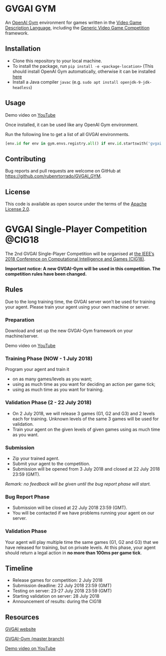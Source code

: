 # GVGAI GYM

An [OpenAI Gym](gym.openai.com) environment for games written in the [Video Game Description Language](http://www.gvgai.net/vgdl.php), including the [Generic Video Game Competition](http://www.gvgai.net/) framework.

## Installation

- Clone this repository to your local machine.
- To install the package, run `pip install -e <package-location>`
  (This should install OpenAI Gym automatically, otherwise it can be installed [here](https://github.com/openai/gym)
- Install a Java compiler `javac` (e.g. `sudo apt install openjdk-9-jdk-headless`)

## Usage

Demo video on [YouTube](https://youtu.be/O84KgRt6AJI)

Once installed, it can be used like any OpenAI Gym environment.

Run the following line to get a list of all GVGAI environments.
```Python
[env.id for env in gym.envs.registry.all() if env.id.startswith('gvgai')]
```

## Contributing

Bug reports and pull requests are welcome on GitHub at https://github.com/rubenrtorrado/GVGAI_GYM.

## License

This code is available as open source under the terms of the [Apache License 2.0](https://opensource.org/licenses/Apache-2.0).

# GVGAI Single-Player Competition @CIG18

The 2nd GVGAI Single-Player Competition will be organised at [the IEEE’s 2018 Conference on Computational Intelligence and Games (CIG18)](https://project.dke.maastrichtuniversity.nl/cig2018/?page_id=255).

**Important notice: A new GVGAI-Gym will be used in this competition. The competition rules have been changed.**

## Rules
Due to the long training time, the GVGAI server won’t be used for training your agent. Please train your agent using your own machine or server.

### Preparation

Download and set up the new GVGAI-Gym framework on your machine/server.

Demo video on [YouTube](https://youtu.be/O84KgRt6AJI)

### Training Phase (NOW - 1 July 2018)

Program your agent and train it 
- on as many games/levels as you want;
- using as much time as you want for deciding an action per game tick;
- using as much time as you want for training.

### Validation Phase (2 - 22 July 2018)

- On 2 July 2018, we will release 3 games (G1, G2 and G3) and 2 levels each for training. Unknown levels of the same 3 games will be used for validation. 
- Train your agent on the given levels of given games using as much time as you want.

### Submission

- Zip your trained agent.
- Submit your agent to the competition. 
- Submission will be opened from 3 July 2018 and closed at 22 July 2018 23:59 (GMT).

*Remark: no feedback will be given until the bug report phase will start.*

### Bug Report Phase 

- Submission will be closed at 22 July 2018 23:59 (GMT).
- You will be contacted if we have problems running your agent on our server.

### Validation Phase

Your agent will play multiple time the same games (G1, G2 and G3) that we have released for training, but on private levels.
At this phase, your agent should return a legal action in **no more than 100ms per game tick**.

## Timeline

- Release games for competition: 2 July 2018
- Submission deadline: 22 July 2018 23:59 (GMT)
- Testing on server: 23-27 July 2018 23:59 (GMT)
- Starting validation on server: 28 July 2018
- Announcement of results: during the CIG18

## Resources

[GVGAI website](http://www.gvgai.net)

[GVGAI-Gym (master branch)](https://github.com/rubenrtorrado/GVGAI_GYM) 

[Demo video on YouTube](https://youtu.be/O84KgRt6AJI)
